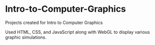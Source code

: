 # Intro-to-Computer-Graphics
Projects created for Intro to Computer Graphics

Used HTML, CSS, and JavaScript along with WebGL to display various graphic simulations. 
